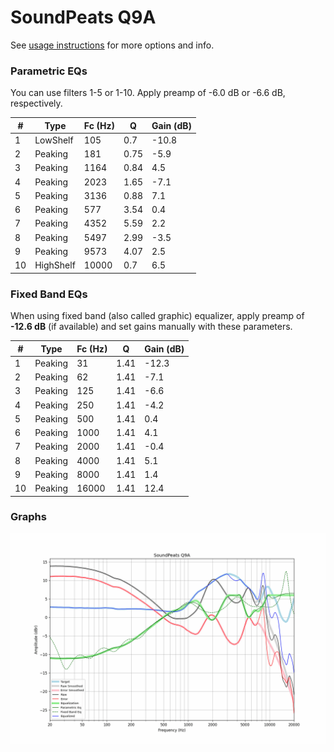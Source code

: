 # SoundPeats Q9A
See [usage instructions](https://github.com/jaakkopasanen/AutoEq#usage) for more options and info.

### Parametric EQs
You can use filters 1-5 or 1-10. Apply preamp of -6.0 dB or -6.6 dB, respectively.

|   # | Type      |   Fc (Hz) |    Q |   Gain (dB) |
|-----|-----------|-----------|------|-------------|
|   1 | LowShelf  |       105 | 0.7  |       -10.8 |
|   2 | Peaking   |       181 | 0.75 |        -5.9 |
|   3 | Peaking   |      1164 | 0.84 |         4.5 |
|   4 | Peaking   |      2023 | 1.65 |        -7.1 |
|   5 | Peaking   |      3136 | 0.88 |         7.1 |
|   6 | Peaking   |       577 | 3.54 |         0.4 |
|   7 | Peaking   |      4352 | 5.59 |         2.2 |
|   8 | Peaking   |      5497 | 2.99 |        -3.5 |
|   9 | Peaking   |      9573 | 4.07 |         2.5 |
|  10 | HighShelf |     10000 | 0.7  |         6.5 |

### Fixed Band EQs
When using fixed band (also called graphic) equalizer, apply preamp of **-12.6 dB** (if available) and set gains manually with these parameters.

|   # | Type    |   Fc (Hz) |    Q |   Gain (dB) |
|-----|---------|-----------|------|-------------|
|   1 | Peaking |        31 | 1.41 |       -12.3 |
|   2 | Peaking |        62 | 1.41 |        -7.1 |
|   3 | Peaking |       125 | 1.41 |        -6.6 |
|   4 | Peaking |       250 | 1.41 |        -4.2 |
|   5 | Peaking |       500 | 1.41 |         0.4 |
|   6 | Peaking |      1000 | 1.41 |         4.1 |
|   7 | Peaking |      2000 | 1.41 |        -0.4 |
|   8 | Peaking |      4000 | 1.41 |         5.1 |
|   9 | Peaking |      8000 | 1.41 |         1.4 |
|  10 | Peaking |     16000 | 1.41 |        12.4 |

### Graphs
![](./SoundPeats%20Q9A.png)
